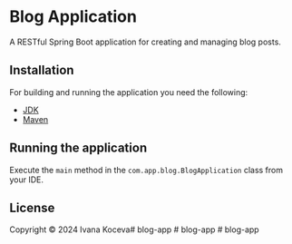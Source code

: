 # Blog Application
A RESTful Spring Boot application for creating and managing blog posts.

## Installation
For building and running the application you need the following:

* [JDK](https://www.oracle.com/java/technologies/downloads/#java22)
* [Maven](https://maven.apache.org/)


## Running the application

Execute the `main` method in the `com.app.blog.BlogApplication` class from your IDE.

## License
Copyright © 2024 Ivana Koceva#   b l o g - a p p  
 #   b l o g - a p p  
 #   b l o g - a p p  
 